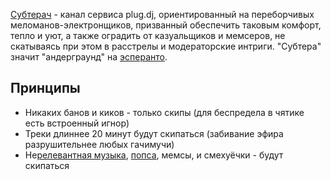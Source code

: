 [Субтерач](https://plug.dj/subterach) - канал сервиса plug.dj, ориентированный на переборчивых меломанов-электронщиков, призванный обеспечить таковым комфорт, тепло и уют, а также оградить от казуальщиков и мемсеров, не скатываясь при этом в расстрелы и модераторские интриги. "Субтера" значит "андерграунд" на [эсперанто](https://ru.wikipedia.org/wiki/Эсперанто).

## Принципы

  * Никаких банов и киков - только скипы (для беспредела в чятике есть встроенный игнор)
  * Треки длиннее 20 минут будут скипаться (забивание эфира разрушительнее любых гачимучи)
  * Не[релевантная музыка](https://en.wikipedia.org/wiki/List_of_electronic_music_genres#Genres), [попса](https://ru.wikipedia.org/wiki/Поп-музыка), мемсы, и смехуёчки - будут скипаться
